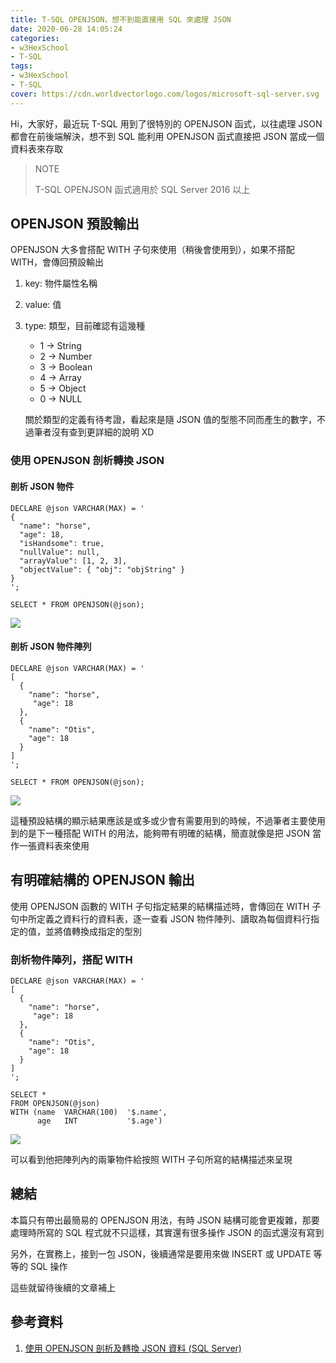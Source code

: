 ```yaml
---
title: T-SQL OPENJSON，想不到能直接用 SQL 來處理 JSON
date: 2020-06-28 14:05:24
categories:
- w3HexSchool
- T-SQL
tags:
- w3HexSchool
- T-SQL
cover: https://cdn.worldvectorlogo.com/logos/microsoft-sql-server.svg
---
```


Hi，大家好，最近玩 T-SQL 用到了很特別的 OPENJSON 函式，以往處理 JSON 都會在前後端解決，想不到 SQL 能利用 OPENJSON 函式直接把 JSON 當成一個資料表來存取

> NOTE
> 
> T-SQL OPENJSON 函式適用於 SQL Server 2016 以上

## OPENJSON 預設輸出

OPENJSON 大多會搭配 WITH 子句來使用（稍後會使用到），如果不搭配 WITH，會傳回預設輸出

1. key: 物件屬性名稱
2. value: 值
3. type: 類型，目前確認有這幾種
   * 1 -> String
   * 2 -> Number
   * 3 -> Boolean
   * 4 -> Array
   * 5 -> Object
   * 0 -> NULL
   
   關於類型的定義有待考證，看起來是隨 JSON 值的型態不同而產生的數字，不過筆者沒有查到更詳細的說明 XD
   
### 使用 OPENJSON 剖析轉換 JSON

#### 剖析 JSON 物件

```sql=
DECLARE @json VARCHAR(MAX) = '
{
  "name": "horse",
  "age": 18,
  "isHandsome": true,
  "nullValue": null,
  "arrayValue": [1, 2, 3],
  "objectValue": { "obj": "objString" }
}
';

SELECT * FROM OPENJSON(@json);
```

![](https://i.imgur.com/6p7JUGH.png)

#### 剖析 JSON 物件陣列

```sql=
DECLARE @json VARCHAR(MAX) = '
[
  {
    "name": "horse",
     "age": 18
  },
  {
    "name": "Otis",
    "age": 18
  }
]
';

SELECT * FROM OPENJSON(@json);
```

![](https://i.imgur.com/mC2lyLd.png)

這種預設結構的顯示結果應該是或多或少會有需要用到的時候，不過筆者主要使用到的是下一種搭配 WITH 的用法，能夠帶有明確的結構，簡直就像是把 JSON 當作一張資料表來使用

## 有明確結構的 OPENJSON 輸出

使用 OPENJSON 函數的 WITH 子句指定結果的結構描述時，會傳回在 WITH 子句中所定義之資料行的資料表，逐一查看 JSON 物件陣列、讀取為每個資料行指定的值，並將值轉換成指定的型別


### 剖析物件陣列，搭配 WITH

```sql=
DECLARE @json VARCHAR(MAX) = '
[
  {
    "name": "horse",
     "age": 18
  },
  {
    "name": "Otis",
    "age": 18
  }
]
';

SELECT *
FROM OPENJSON(@json)
WITH (name  VARCHAR(100)  '$.name',
      age   INT           '$.age')
```

![](https://i.imgur.com/U2hra0B.png)

可以看到他把陣列內的兩筆物件給按照 WITH 子句所寫的結構描述來呈現

## 總結

本篇只有帶出最簡易的 OPENJSON 用法，有時 JSON 結構可能會更複雜，那要處理時所寫的 SQL 程式就不只這樣，其實還有很多操作 JSON 的函式還沒有寫到

另外，在實務上，接到一包 JSON，後續通常是要用來做 INSERT 或 UPDATE 等等的 SQL 操作

這些就留待後續的文章補上

## 參考資料

1. [使用 OPENJSON 剖析及轉換 JSON 資料 (SQL Server)](https://docs.microsoft.com/zh-tw/sql/relational-databases/json/convert-json-data-to-rows-and-columns-with-openjson-sql-server?view=sql-server-ver15)
